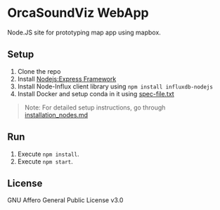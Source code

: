 # OrcaSoundViz WebApp
Node.JS site for prototyping map app using mapbox. 

## Setup

1. Clone the repo
2. Install [Nodejs:Express Framework](https://www.digitalocean.com/community/tutorials/how-to-install-node-js-on-ubuntu-16-04)
3. Install Node-Influx client library using `npm install influxdb-nodejs`
4. Install Docker and setup conda in it using [spec-file.txt](https://github.com/orcasound/orcamap/blob/master/setup/spec-file.txt)
>Note: For detailed setup instructions, go through [installation_nodes.md](https://github.com/orcasound/orcamap/blob/master/installation_notes.md)
 
## Run

1. Execute `npm install`.
2. Execute `npm start`.

## License

GNU Affero General Public License v3.0
